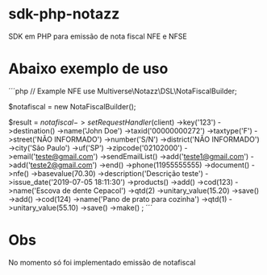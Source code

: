 # sdk-php-notazz
SDK em PHP para emissão de nota fiscal NFE e NFSE

# Abaixo exemplo de uso
´´´php
// Example NFE
use Multiverse\Notazz\DSL\NotaFiscalBuilder;

$notafiscal = new NotaFiscalBuilder();

$result = 
    $notafiscal
        ->setRequestHandler($client)
        ->key('123')
        ->destination()
            ->name('John Doe')
            ->taxid('00000000272')
            ->taxtype('F')
            ->street('NÃO INFORMADO')
            ->number('S/N')
            ->district('NÃO INFORMADO')
            ->city('São Paulo')
            ->uf('SP')
            ->zipcode('02102000')
            ->email('teste@gmail.com')
            ->sendEmailList()
                ->add('teste1@gmail.com')
                ->add('teste2@gmail.com')
            ->end()
            ->phone(11955555555)
        ->document()
            ->nfe()
            ->basevalue(70.30)
            ->description('Descrição teste')
            ->issue_date('2019-07-05 18:11:30')
        ->products()
            ->add()
                ->cod(123)
                ->name('Escova de dente Cepacol')
                ->qtd(2)
                ->unitary_value(15.20)
            ->save()
            ->add()
                ->cod(124)
                ->name('Pano de prato para cozinha')
                ->qtd(1)
                ->unitary_value(55.10)
            ->save()
    ->make()
;
´´´

# Obs
No momento só foi implementado emissão de notafiscal
